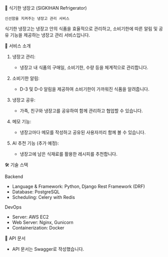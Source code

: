 🧊 식기한 냉장고 (SIGKIHAN Refrigerator)

	신선함을 지켜주는 냉장고 관리 서비스
식기한 냉장고는 냉장고 안의 식품을 효율적으로 관리하고, 소비기한에 따른 알림 및 공유 기능을 제공하는 냉장고 관리 서비스입니다.

 
🚀 서비스 소개
1. 냉장고 관리:
   - 냉장고 내 식품의 구매일, 소비기한, 수량 등을 체계적으로 관리합니다.
  
2. 소비기한 알림:
   - D-3 및 D-0 알림을 제공하여 소비기한이 가까워진 식품을 알려줍니다.
  
3. 냉장고 공유:
   - 가족, 친구와 냉장고를 공유하여 함께 관리하고 협업할 수 있습니다.
  
4. 메모 기능:
   - 냉장고마다 메모를 작성하고 공유된 사용자끼리 함께 볼 수 있습니다.
  
5. AI 추천 기능 (추가 예정):
   - 냉장고에 남은 식재료를 활용한 레시피를 추천합니다.


 
🛠 기술 스택

Backend
- Language & Framework: Python, Django Rest Framework (DRF)
- Database: PostgreSQL
- Scheduling: Celery with Redis

 
DevOps
- Server: AWS EC2
- Web Server: Nginx, Gunicorn
- Containerization: Docker



💾 API 문서
- API 문서는 Swagger로 작성했습니다.
